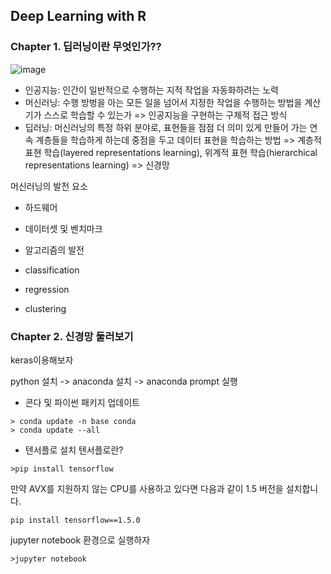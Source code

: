 ## Deep Learning with R



### Chapter 1. 딥러닝이란 무엇인가??

![image](https://user-images.githubusercontent.com/47058441/64746375-46935b00-d546-11e9-8e22-f09e896c9e95.png)

* 인공지능: 인간이 일반적으로 수행하는 지적 작업을 자동화하려는 노력
* 머신러닝: 수행 방벙을 아는 모든 일을 넘어서 지정한 작업을 수행하는 방법을 계산기가 스스로 학습할 수 있는가 => 인공지능을 구현하는 구체적 접근 방식
* 딥러닝: 머신러닝의 특정 하위 분야로, 표현들을 점점 더 의미 있게 만들어 가는 연속 계층들을 학습하게 하는데 중점을 두고 데이터 표현을 학습하는 방법 
=> 계층적 표현 학습(layered representations learning), 위계적 표현 학습(hierarchical representations learning)
=> 신경망

머신러닝의 발전 요소
* 하드웨어
* 데이터셋 및 벤치마크
* 알고리즘의 발전

* classification
* regression
* clustering




### Chapter 2. 신경망 둘러보기

keras이용해보자


python 설치 -> anaconda 설치 -> anaconda prompt 실행

* 콘다 및 파이썬 패키지 업데이트
```
> conda update -n base conda
> conda update --all
```

* 텐서플로 설치
텐서플로란?
```
>pip install tensorflow
```
만약 AVX를 지원하지 않는 CPU를 사용하고 있다면 다음과 같이 1.5 버전을 설치합니다.
```
pip install tensorflow==1.5.0
```

jupyter notebook 환경으로 실행하자
```
>jupyter notebook
```




